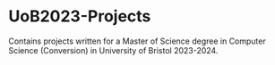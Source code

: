# UoB2023-Projects
Contains projects written for a Master of Science degree in Computer Science (Conversion) in University of Bristol 2023-2024.
